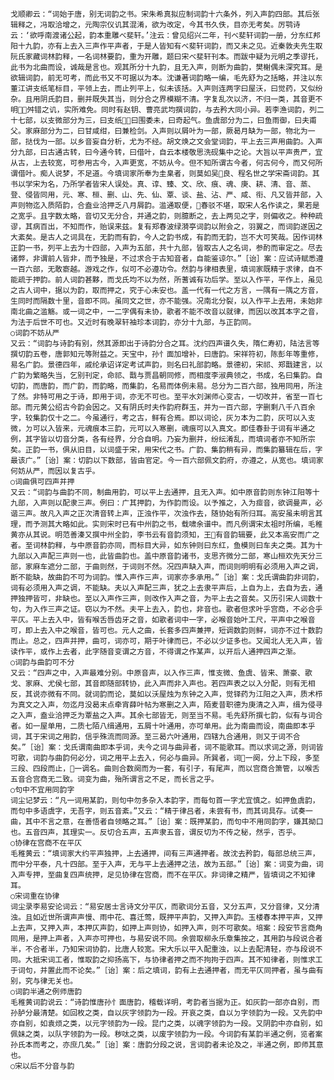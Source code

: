 <!-- { "loadSidebar": true } -->
    戈顺卿云：“词始于唐，别无词韵之书。宋朱希真拟应制词韵十六条外，列入声韵四部。其后张辑释之，冯取洽增之，元陶宗仪讥其混淆，欲为改定，今其书久佚，目亦无考矣。厉鹗诗云：‘欲呼南渡诸公起，韵本重雕べ斐轩。’注云：曾见绍兴二年，刊べ斐轩词韵一册，分东红邦阳十九韵，亦有上去入三声作平声者，于是人皆知有べ斐轩词韵，而又未之见。近秦敦夫先生取阮氏家藏词林韵释，一名词林要韵，重为开雕，题曰宋べ斐轩刊本。而跋中疑为元明之季谬托，此书为北曲而设，诚哉是言也。观其所分十九韵，且无入声，则断为曲韵，樊榭偶未深究耳。是欲辑词韵，前无可考，而此书又不可据以为本。沈谦著词韵略一编，毛先舒为之括略，并注以东董江讲支纸笔标目，平领上去，而止列平上，似未该括。入声则连两字曰屋沃，曰觉药，又似纷杂。且用阴氏韵目，删并既失其当，则分合之界模糊不清。字复乱次以济，不归一类，其音更不明，舛错之讥，实所难免。同时有赵钥、曹亮武均撰词韵，与去矜大同小异。若李渔词韵，列二十七部，以支微部分为三，曰支纸，曰围委未，曰奇起气。鱼虞部分为二，曰鱼雨御，曰夫甫父。家麻部分为二，曰甘咸绀，曰兼检剑。入声则以屑叶为一部，厥曷月缺为一部，物北为一部，挞伐为一部。以乡音妄自分析，尤为不经。胡文焕之文会堂词韵，平上去三声用曲韵。入声分九部，曰古通古转，曰今通今转，曰借叶，自云本楼敬思洗砚集中之论。大旨以平声贵严，宜从古，上去较宽，可参用古今，入声更宽，不妨从今。但不知所谓古今者，何古何今，而又何所谓借叶。痴人说梦，不足道。今填词家所奉为圭臬者，则莫如吴良、程名世之学宋斋词韵。其书以学宋为名，乃所学者皆宋人误处。真、谆、臻、文、欣、痕、魂、庚、耕、清、音、蒸、登、侵皆同用，元、寒、桓、删、山、先、仙、覃、谈、盐、沾、严、咸、衔、凡又皆并部，入声则物迄入质陌韵，合盍业洽押乏八月屑韵。滥通取便，春驳不堪，取宋人名作读之，果若是之宽乎。且字数太略，音切又无分合，并通之韵，则臆断之，去上两见之字，则偏收之。种种疏谬，其病百出，不知而作，贻误来兹。复有郑春波绿漪亭词韵以附会之，羽翼之，而词韵遂因之大紊矣。是古人之词具在，无韵而有韵，今人之韵书成，有韵而无韵，岂不大可笑哉。因作词林正韵一书，列平上去为十四部，入声为五部，共十九部，皆取古人之名词，参酌而审定之。尽去诸弊，非谓前人皆非，而予独是，不过求合于古知音者，自能鉴谅尔。”［诒］案：应试诗赋悉遵一百六部，无敢窬越。游戏之作，似可不必遵功令。然韵与律相表里，填词家既精于求律，自不能疏于押韵。前人词韵甚夥，而戈氏均不以为然，所蓍诚有功后学。至以入作平，平作上，虽见之古人词中，据以为韵，取而押之，究于心未安也。盖一代有一代之方言，一隅有一隅之方音，生同时而隔数十里，音即不同。虽同文之世，亦不能强。况南北分裂，以入作平上去用，未始非南北曲之滥觞。或一词之中，一二字偶有未协，歌者不能不改音以就律，而因以改其本字之音，为法于后世不可也。又近时有晚翠轩袖珍本词韵，亦分十九部，与正韵同。
    ○词韵不妨从严
    又云：“词韵与诗韵有别，然其源即出于诗韵分合之耳。沈约四声谱久失，隋仁寿初，陆法言等撰切韵五卷，唐郭知元等附益之。天宝中，孙忄面加增补，曰唐韵。宋祥符初，陈彭年等重修，易名广韵。景德四年，戚纶承诏详定考试声韵，则名曰礼部韵略。景德初，宋祁、郑戬建言，以广韵为繁略失当，乞别刊定，命祁、戬与贾昌朝同修，而相度李淑典领之，书成，名曰集韵。自切韵，而唐韵，而广韵，而韵略，而集韵，名易而体例未易。总分为二百六部，独用同用，所注了然。非特可用之于诗，即用于词，亦无不可也。至平水刘渊师心变古，一切改并，省至一百七部。而元黄公绍古今韵会因之。又有阴氏时夫作韵府群玉，并为一百六部，字删剩八千八百余字，较集韵仅十之二。今虽通行，考之古，鲜有合焉。即以词论，灰ㄉ本为二韵，灰可以入支微，ㄉ可以入皆来，元魂痕本三韵，元可以入寒删，魂痕可以入真文。即佳春卦于词有半通之例，其字皆以切音分类，各有经界，分合自明。乃妄为删并，纷纭淆乱，而填词者亦不知所宗矣。正韵一书，俱从旧目，以词盛于宋，用宋代之书。广韵、集韵稍有异，而集韵纂辑在后，字最该广。”［诒］案：切韵以下数部，皆由官定。今一百六部佩文韵府，亦遵之，从宽也。填词家何妨从严，而因以复古乎。
    ○词曲俱可四声并押
    又云：“词韵与曲韵不同，制曲用韵，可以平上去通押，且无入声。如中原音韵则东钟江阳等十九部，入声则以配隶三声。例曰：广其押韵，为作韵而设。以予推之，入为痖音，欲调曼声，必谐三声。故凡入声之正次清音转上声，正浊作平，次浊作去，随协始有所归耳。高安虽未明言其理，而予测其大略如此。实则宋时已有中州韵之书，载啸余谱中。而凡例谓宋太祖时所编，毛稚黄亦从其说。明范善溱又撰中州全韵，李书云有音韵须知，王有音韵辑要，此又本高安而广之者。至词林韵释，与中原音韵亦同，而标目大异，如东钟则曰东红，鱼模则曰车夫之类。其为十九部以入声配三声则一也，此皆曲韵也。盖中原音韵诸书，支思齐微分二部，寒山桓欢先天分三部，家麻车遮分二部，于曲则然，于词则不然。况四声缺入声，而词则明明有必须用入声之调，断不能缺，故曲韵不可为词韵。惟入声作三声，词家亦多承用。”［诒］案：戈氏谓曲韵非词韵，词有必须用入声之调，不能缺。夫以入声配三声，犹之上去隶平声后，上自为上，去自为去，通押独押皆可，非缺也。至以入声作三声，则改作入声之音，为平上去之音矣。又历引宋人词数十句，为入作三声之证。窃以为不然。夫平上去入，韵也，非音也。歌者但求叶乎宫商，不必合乎平仄。平上去入中，皆有喉舌唇齿牙之音，如歌者词中一字，必喉音始叶工尺，平声中之喉音可，即上去入中之喉音，皆可也。元人之曲，长套多四声兼押，短调数韵则鲜，词亦不过十数韵而止。总之，四声并押，曲可，词亦可，期于叶律而已，不必以少证多也。又闻北人无入声，皆读作平，或作上去者，此字随音变谓之方音，不得谓之作某声，以开后人通押四声之渐。
    ○词韵与曲韵可不分
    又云：“四声之中，入声最难分别。中原音声，以入作三声，惟支微、鱼虞、皆来、萧豪、歌戈、家麻、尤侯七部，其音即随部转协，此入声而非入声也。若四声表之以入分配，则有无相反，其说亦微有不同。就词韵而论，莫如以沃屋烛为东钟之入声，觉铎药为江阳之入声，质术栉为真文之入声，勿迄月没曷末点牵宵薛叶帖为寒删之入声，陌麦昔职德为庚清之入声，缉为侵寻之入声，盍业洽押乏为覃盐之入声。其余七部皆无，则至当不易。毛先舒所撰七韵，似有与词合者。如一屋单用，二质七陌八缉通用，五屑十叶通用，亦可单用。此为南曲而设，南曲即本乎词，其于宋词之用韵，信乎殊流而同源。至三曷六叶通用，四辖九合通用，则又于词不合矣。”［诒］案：戈氏谓南曲即本乎词，夫今之词与曲异者，词不能歌耳。而以求词之源，则词皆可歌，词韵与曲韵何必分，词之用平上去入，何必与曲异。所巽者，词一阕，分上下段，多至三段、四段而止，一调名。曲则合数阕而为一套，有引子，有尾声，而以宫商合箫管，以喉舌五音合宫商无二致。词变为曲，殆所谓言之不足，而长言之乎。
    ○句中不宜用同韵字
    词尘记梦云：“凡一词用某韵，则句中勿多杂入本韵字，而每句首一字尤宜慎之。如押鱼虞韵，而句中多语虞字，无吾字，则五音紊。”又云：“精于律吕者，未尝有书，而其词具存。试奏一曲，其中不言之意，在善悟者自领略之耳。”［诒］案：既押某韵，而句中不用同韵字，嫌其拗口也。五音四声，其理实一。反切合五声，五声隶五音，谓反切为不传之秘，然乎，否乎。
    ○协律在宫商不在平仄
    毛稚黄云：“填词家大约平声独押，上去通押，间有三声通押者。故沈去矜韵，每部总统三声，而中分平泰，凡十四部。至于入声，无与平上去通押之法，故为五部。”［诒］案：词变为曲，词入声专押，至曲复四声统押，足见协律在宫商，而不在平仄。非词律之精严，皆填词之不知律耳。
    ○宋词重在协律
    词尘录李易安论词云：“易安居士言诗文分平仄，而歌词分五音，又分五声，又分音律，又分清浊。且如近世所谓声声慢、雨中花、喜迁莺，既押平声韵，又押入声韵。玉楼春本押平声，又押上去声，又押入声，本押仄声韵，如押上声则协，如押入声，则不可歌矣。培案：段安节言商角同用，是押上声者，入声亦可押也，与易安说不同。余尝取柳永乐章集按之，其用韵与段说合者半，不合者半，乃知宋词协韵，比唐人较宽。宋大乐以平入配重浊，以上去配清轻，亦与段说不同。大抵宋词工者，惟取韵之抑扬高下，与协律者押之而不拘拘于四声。其不知律者，则惟求工于词句，并置此而不论矣。”［诒］案：后之填词，韵有上去通押者，而无平仄同押者，虽与曲有别，究与律无关也。
    ○词韵半通之例师唐韵
    毛稚黄词韵说云：“诗韵惟唐孙忄面唐韵，稽载详明，考韵者当据为正。如灰韵一部亦自别，而孙胪分最清楚。如回枚之类，自以灰字领韵为一段。开哀之类，自以ㄉ字领韵为一段。又先韵中亦自别，如袁烦之类，以元字领韵为一段。昆门之类，以魂字领韵为一段。又阴韵中亦自别，如佩妹之类，以队字领韵为一段。秽呔之类，以废字领韵为一段。今词韵有某韵半通之例，览者案孙氏本而考之，亦庶几矣。”［诒］案：唐韵分段之说，言词韵者未论及之，半通之例，即师其意也。
    ○宋以后不分音与韵
